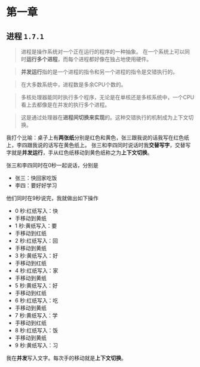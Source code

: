 # 第一章


## 进程 `1.7.1`

> 进程是操作系统对一个正在运行的程序的一种抽象。
在一个系统上可以同时**运行多个进程**，而每个进程都好像在独占地使用硬件。

> **并发运行**指的是一个进程的指令和另一个进程的指令是交错执行的。

> 在大多数系统中，进程数是多余CPU个数的。

> 多核处理器能同时执行多个程序，无论是在单核还是多核系统中，一个CPU看上去都像是在并发的执行多个进程。

> 这是通过处理器在**进程间切换来实现**的。这种交错执行的机制成为上下文切换。

我打个比喻：桌子上有**两张纸**分别是红色和黄色，张三跟我说的话我写在红色纸上，李四跟我说的话写在黄色纸上。
张三和李四同时说话时我**交替写字**，交替写字就是**并发运行**，手从红色纸移动到黄色纸称之为**上下文切换**。

张三和李四同时在0秒一起说话，分别是

- 张三：快回家吃饭
- 李四：要好好学习

他们同时在9秒说完，我就做出如下操作

- 0 秒:红纸写入：快
- 手移动到黄纸
- 1 秒:黄纸写入：要
- 手移动到红纸
- 2 秒:红纸写入：回
- 手移动到黄纸
- 3 秒:黄纸写入：好
- 手移动到红纸
- 4 秒:红纸写入：家
- 手移动到黄纸
- 5 秒:黄纸写入：好
- 手移动到红纸
- 6 秒:红纸写入：吃
- 手移动到黄纸
- 7 秒:黄纸写入：学
- 手移动到红纸
- 8 秒:红纸写入：饭
- 手移动到黄纸
- 9 秒:黄纸写入：习

我在**并发**写入文字。每次手的移动就是**上下文切换**。